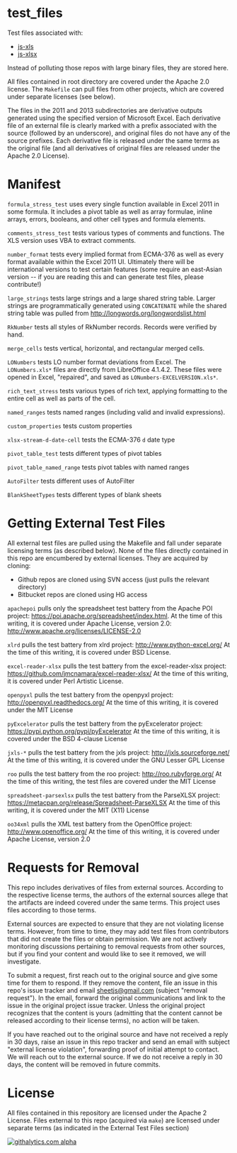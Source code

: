 # test_files

Test files associated with:

 - [js-xls](https://github.com/SheetJS/js-xls)
 - [js-xlsx](https://github.com/SheetJS/js-xlsx)

Instead of polluting those repos with large binary files, they are stored here.

All files contained in root directory are covered under the Apache 2.0 license.
The `Makefile` can pull files from other projects, which are covered under
separate licenses (see below).

The files in the 2011 and 2013 subdirectories are derivative outputs generated
using the specified version of Microsoft Excel.  Each derivative file of an
external file is clearly marked with a prefix associated with the source
(followed by an underscore), and original files do not have any of the source
prefixes.  Each derivative file is released under the same terms as the original
file (and all derivatives of original files are released under the Apache 2.0
License).

# Manifest

`formula_stress_test` uses every single function available in Excel 2011 in some
formula.  It includes a pivot table as well as array formulae, inline arrays,
errors, booleans, and other cell types and formula elements.

`comments_stress_test` tests various types of comments and functions.  The XLS
version uses VBA to extract comments.

`number_format` tests every implied format from ECMA-376 as well as every format
available within the Excel 2011 UI.  Ultimately there will be international
versions to test certain features (some require an east-Asian version -- if you
are reading this and can generate test files, please contribute!)

`large_strings` tests large strings and a large shared string table.  Larger
strings are programmatically generated using `CONCATENATE` while the shared
string table was pulled from <http://longwords.org/longwordslist.html>

`RkNumber` tests all styles of RkNumber records.  Records were verified by hand.

`merge_cells` tests vertical, horizontal, and rectangular merged cells.

`LONumbers` tests LO number format deviations from Excel.  The `LONumbers.xls*`
files are directly from LibreOffice 4.1.4.2.  These files were opened in Excel,
"repaired", and saved as `LONumbers-EXCELVERSION.xls*`.

`rich_text_stress` tests various types of rich text, applying formatting to the
entire cell as well as parts of the cell.

`named_ranges` tests named ranges (including valid and invalid expressions).

`custom_properties` tests custom properties

`xlsx-stream-d-date-cell` tests the ECMA-376 `d` date type

`pivot_table_test` tests different types of pivot tables

`pivot_table_named_range` tests pivot tables with named ranges

`AutoFilter` tests different uses of AutoFilter

`BlankSheetTypes` tests different types of blank sheets

# Getting External Test Files

All external test files are pulled using the Makefile and fall under separate
licensing terms (as described below).  None of the files directly contained in
this repo are encumbered by external licenses.  They are acquired by cloning:

- Github repos are cloned using SVN access (just pulls the relevant directory)
- Bitbucket repos are cloned using HG access

`apachepoi` pulls only the spreadsheet test battery from the Apache POI project:
<https://poi.apache.org/spreadsheet/index.html>.
At the time of this writing, it is covered under Apache License, version 2.0:
<http://www.apache.org/licenses/LICENSE-2.0>

`xlrd` pulls the test battery from xlrd project: <http://www.python-excel.org/>
At the time of this writing, it is covered under BSD License.

`excel-reader-xlsx` pulls the test battery from the excel-reader-xlsx project:
<https://github.com/jmcnamara/excel-reader-xlsx/>
At the time of this writing, it is covered under Perl Artistic License.

`openpyxl` pulls the test battery from the openpyxl project:
<http://openpyxl.readthedocs.org/>
At the time of this writing, it is covered under the MIT License

`pyExcelerator` pulls the test battery from the pyExcelerator project:
<https://pypi.python.org/pypi/pyExcelerator>
At the time of this writing, it is covered under the BSD 4-clause License

`jxls-*` pulls the test battery from the jxls project:
<http://jxls.sourceforge.net/>
At the time of this writing, it is covered under the GNU Lesser GPL License

`roo` pulls the test battery from the roo project: <http://roo.rubyforge.org/>
At the time of this writing, the test files are covered under the MIT License

`spreadsheet-parsexlsx` pulls the test battery from the ParseXLSX project:
<https://metacpan.org/release/Spreadsheet-ParseXLSX>
At the time of this writing, it is covered under the MIT (X11) License

`oo34xml` pulls the XML test battery from the OpenOffice project:
<http://www.openoffice.org/>
At the time of this writing, it is covered under Apache License, version 2.0

# Requests for Removal

This repo includes derivatives of files from external sources.  According to the
respective license terms, the authors of the external sources allege that the
artifacts are indeed covered under the same terms.  This project uses files
according to those terms.

External sources are expected to ensure that they are not violating license
terms.  However, from time to time, they may add test files from contributors
that did not create the files or obtain permission.  We are not actively
monitoring discussions pertaining to removal requests from other sources, but if
you find your content and would like to see it removed, we will investigate.

To submit a request, first reach out to the original source and give some time
for them to respond. If they remove the content, file an issue in this repo's
issue tracker and email <sheetjs@gmail.com> (subject "removal request"). In the
email, forward the original communications and link to the issue in the
original project issue tracker. Unless the original project recognizes that the
content is yours (admitting that the content cannot be released according to
their license terms), no action will be taken.

If you have reached out to the original source and have not received a reply in
30 days, raise an issue in this repo tracker and send an email with subject
"external license violation", forwarding proof of initial attempt to contact.
We will reach out to the external source.  If we do not receive a reply in 30
days, the content will be removed in future commits.

# License

All files contained in this repository are licensed under the Apache 2 License.
Files external to this repo (acquired via `make`) are licensed under separate
terms (as indicated in the External Test Files section)

[![githalytics.com alpha](https://cruel-carlota.pagodabox.com/1a1b91956aee094414d49d818560a2b5 "githalytics.com")](http://githalytics.com/SheetJS/test_files)
